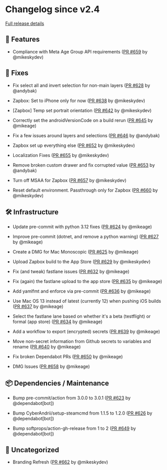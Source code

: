 # Changelog since v2.4

[Full release details](https://github.com/icosa-foundation/open-brush/compare/v2.4...bd1bb0d7af29499ac2d95252980b7f018ce5fc0d)

## 🚀 Features

- Compliance with Meta Age Group API requirements ([PR #659](https://github.com/icosa-foundation/open-brush/pull/659) by @mikeskydev)


## 🐛 Fixes

- Fix select all and invert selection for non-main layers ([PR #628](https://github.com/icosa-foundation/open-brush/pull/628) by @andybak)

- Zapbox: Set to iPhone only for now ([PR #638](https://github.com/icosa-foundation/open-brush/pull/638) by @mikeskydev)

- [Zapbox] Temp set portrait orientation ([PR #642](https://github.com/icosa-foundation/open-brush/pull/642) by @mikeskydev)

- Correctly set the androidVersionCode on a build rerun ([PR #645](https://github.com/icosa-foundation/open-brush/pull/645) by @mikeage)

- Fix a few issues around layers and selections ([PR #646](https://github.com/icosa-foundation/open-brush/pull/646) by @andybak)

- Zapbox set up everything else ([PR #652](https://github.com/icosa-foundation/open-brush/pull/652) by @mikeskydev)

- Localization Fixes ([PR #655](https://github.com/icosa-foundation/open-brush/pull/655) by @mikeskydev)

- Remove broken custom drawer and fix corrupted value ([PR #653](https://github.com/icosa-foundation/open-brush/pull/653) by @andybak)

- Turn off MSAA for Zapbox ([PR #657](https://github.com/icosa-foundation/open-brush/pull/657) by @mikeskydev)

- Reset default environment. Passthrough only for Zapbox ([PR #660](https://github.com/icosa-foundation/open-brush/pull/660) by @mikeskydev)


## 🛠️ Infrastructure

- Update pre-commit with python 3.12 fixes ([PR #624](https://github.com/icosa-foundation/open-brush/pull/624) by @mikeage)

- Improve pre-commit (dotnet, and remove a python warning) ([PR #627](https://github.com/icosa-foundation/open-brush/pull/627) by @mikeage)

- Create a DMG for Mac Monoscopic ([PR #625](https://github.com/icosa-foundation/open-brush/pull/625) by @mikeage)

- Upload Zapbox build to the App Store ([PR #629](https://github.com/icosa-foundation/open-brush/pull/629) by @mikeskydev)

- Fix (and tweak) fastlane issues ([PR #632](https://github.com/icosa-foundation/open-brush/pull/632) by @mikeage)

- Fix (again) the fastlane upload to the app store ([PR #635](https://github.com/icosa-foundation/open-brush/pull/635) by @mikeage)

- Add yamlfmt and enforce via pre-commit ([PR #636](https://github.com/icosa-foundation/open-brush/pull/636) by @mikeage)

- Use Mac OS 13 instead of latest (currently 12) when pushing iOS builds ([PR #637](https://github.com/icosa-foundation/open-brush/pull/637) by @mikeage)

- Select the fastlane lane based on whether it's a beta (testflight) or formal (app store) ([PR #634](https://github.com/icosa-foundation/open-brush/pull/634) by @mikeage)

- Add a workflow to export (encrypted) secrets  ([PR #639](https://github.com/icosa-foundation/open-brush/pull/639) by @mikeage)

- Move non-secret information from Github secrets to variables and rename ([PR #640](https://github.com/icosa-foundation/open-brush/pull/640) by @mikeage)

- Fix broken Dependabot PRs ([PR #650](https://github.com/icosa-foundation/open-brush/pull/650) by @mikeage)

- DMG Issues ([PR #658](https://github.com/icosa-foundation/open-brush/pull/658) by @mikeage)


## 📦 Dependencies / Maintenance

- Bump pre-commit/action from 3.0.0 to 3.0.1 ([PR #623](https://github.com/icosa-foundation/open-brush/pull/623) by @dependabot[bot])

- Bump CyberAndrii/setup-steamcmd from 1.1.5 to 1.2.0 ([PR #626](https://github.com/icosa-foundation/open-brush/pull/626) by @dependabot[bot])

- Bump softprops/action-gh-release from 1 to 2 ([PR #649](https://github.com/icosa-foundation/open-brush/pull/649) by @dependabot[bot])


## 💬 Uncategorized

- Branding Refresh ([PR #662](https://github.com/icosa-foundation/open-brush/pull/662) by @mikeskydev)





